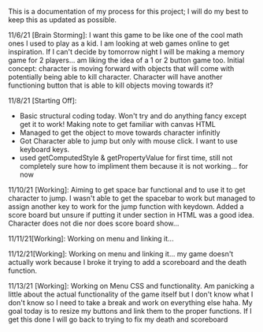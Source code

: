 This is a documentation of my process for this project; I will do my best to keep this as updated as possible. 




11/6/21 [Brain Storming]:
I want this game to be like one of the cool math ones I used to play as a kid. I am looking at web games online to get inspiration. If I can't decide by tomorrow night I will be making a memory game for 2 players... am liking the idea of a 1 or 2 button game too. 
Initial concept: character is moving forward with objects that will come with potentially being able to kill character. Character will have another functioning button that is able to kill objects moving towards it?

11/8/21 [Starting Off]:
- Basic structural coding today. Won't try and do anything fancy except get it to work! Making note to get familiar with canvas HTML 
- Managed to get the object to move towards character infinitly  
- Got Character able to jump but only with mouse click. I want to use keyboard keys.
- used getComputedStyle & getPropertyValue for first time, still not completely sure how to impliment them because it is not working... for now

11/10/21 [Working]:
Aiming to get space bar functional and to use it to get character to jump. I wasn't able to get the spacebar to  work but managed to assign another key to work for the jump function with keydown. Added a score board but unsure if putting it under section in HTML was a good idea. Character does not die nor does score board show...

11/11/21[Working]:
Working on menu and linking it...

11/12/21[Working]:
Working on menu and linking it... my game doesn't actually work because I broke it trying to add a scoreboard and the death function.

11/13/21 [Working]:
Working on Menu CSS and functionality. Am panicking a little about the actual functionality of the game itself but I don't know what I don't know so I need to take a break and work on everything else haha. My goal today is to resize my buttons and link them to the proper functions. If I get this done I will go back to trying to fix my death and scoreboard


 